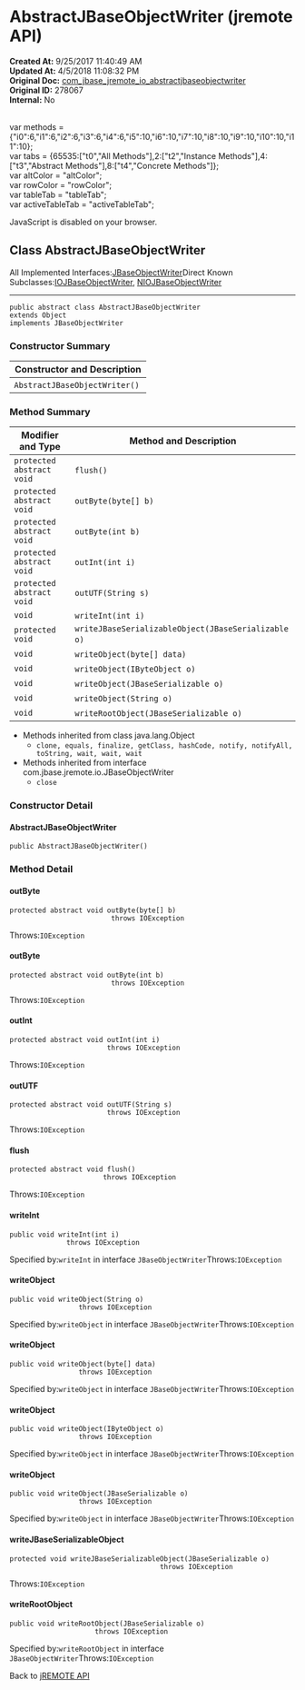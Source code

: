 # AbstractJBaseObjectWriter (jremote API)

**Created At:** 9/25/2017 11:40:49 AM  
**Updated At:** 4/5/2018 11:08:32 PM  
**Original Doc:** [com_jbase_jremote_io_abstractjbaseobjectwriter](https://docs.jbase.com/39250-io/com_jbase_jremote_io_abstractjbaseobjectwriter)  
**Original ID:** 278067  
**Internal:** No  

<!--<br>    try {<br>        if (location.href.indexOf('is-external=true') == -1) {<br>            parent.document.title="AbstractJBaseObjectWriter (jremote   API)";<br>        }<br>    }<br>    catch(err) {<br>    }<br>//--><br>var methods = {"i0":6,"i1":6,"i2":6,"i3":6,"i4":6,"i5":10,"i6":10,"i7":10,"i8":10,"i9":10,"i10":10,"i11":10};<br>var tabs = {65535:["t0","All Methods"],2:["t2","Instance Methods"],4:["t3","Abstract Methods"],8:["t4","Concrete Methods"]};<br>var altColor = "altColor";<br>var rowColor = "rowColor";<br>var tableTab = "tableTab";<br>var activeTableTab = "activeTableTab";
JavaScript is disabled on your browser.



## Class AbstractJBaseObjectWriter

All Implemented Interfaces:[JBaseObjectWriter](./../jbaseobjectwriter-%28jremote-api%29 "interface in com.jbase.jremote.io")Direct Known Subclasses:[IOJBaseObjectWriter](./../iojbaseobjectwriter-%28jremote-api%29 "class in com.jbase.jremote.io"), [NIOJBaseObjectWriter](./../niojbaseobjectwriter-%28jremote-api%29 "class in com.jbase.jremote.io")
* * *


```
public abstract class AbstractJBaseObjectWriter
extends Object
implements JBaseObjectWriter
```

### Constructor Summary


| Constructor and Description<br> |
| --- |
| `AbstractJBaseObjectWriter()` <br> |






### Method Summary


| Modifier and Type<br> | Method and Description<br> |
| --- | --- |
| `protected abstract void`<br> | `flush()` <br> |
| `protected abstract void`<br> | `outByte(byte[] b)` <br> |
| `protected abstract void`<br> | `outByte(int b)` <br> |
| `protected abstract void`<br> | `outInt(int i)` <br> |
| `protected abstract void`<br> | `outUTF(String s)` <br> |
| `void`<br> | `writeInt(int i)` <br> |
| `protected void`<br> | `writeJBaseSerializableObject(JBaseSerializable o)` <br> |
| `void`<br> | `writeObject(byte[] data)` <br> |
| `void`<br> | `writeObject(IByteObject o)` <br> |
| `void`<br> | `writeObject(JBaseSerializable o)` <br> |
| `void`<br> | `writeObject(String o)` <br> |
| `void`<br> | `writeRootObject(JBaseSerializable o)` <br> |


- Methods inherited from class java.lang.Object
    - `clone, equals, finalize, getClass, hashCode, notify, notifyAll, toString, wait, wait, wait`
- Methods inherited from interface com.jbase.jremote.io.JBaseObjectWriter
    - `close`

### Constructor Detail

#### AbstractJBaseObjectWriter

```
public AbstractJBaseObjectWriter()
```





### 


### Method Detail

#### outByte

```
protected abstract void outByte(byte[] b)
                         throws IOException
```
Throws:`IOException`
#### 


#### outByte

```
protected abstract void outByte(int b)
                         throws IOException
```
Throws:`IOException`
#### 


#### outInt

```
protected abstract void outInt(int i)
                        throws IOException
```
Throws:`IOException`
#### 


#### outUTF

```
protected abstract void outUTF(String s)
                        throws IOException
```
Throws:`IOException`
#### 


#### flush

```
protected abstract void flush()
                       throws IOException
```
Throws:`IOException`
#### 


#### writeInt

```
public void writeInt(int i)
              throws IOException
```
Specified by:`writeInt` in interface `JBaseObjectWriter`Throws:`IOException`
#### 


#### writeObject

```
public void writeObject(String o)
                 throws IOException
```
Specified by:`writeObject` in interface `JBaseObjectWriter`Throws:`IOException`
#### 


#### writeObject

```
public void writeObject(byte[] data)
                 throws IOException
```
Specified by:`writeObject` in interface `JBaseObjectWriter`Throws:`IOException`
#### 


#### writeObject

```
public void writeObject(IByteObject o)
                 throws IOException
```
Specified by:`writeObject` in interface `JBaseObjectWriter`Throws:`IOException`
#### 


#### writeObject

```
public void writeObject(JBaseSerializable o)
                 throws IOException
```
Specified by:`writeObject` in interface `JBaseObjectWriter`Throws:`IOException`
#### 


#### writeJBaseSerializableObject

```
protected void writeJBaseSerializableObject(JBaseSerializable o)
                                     throws IOException
```
Throws:`IOException`
#### 


#### writeRootObject

```
public void writeRootObject(JBaseSerializable o)
                     throws IOException
```
Specified by:`writeRootObject` in interface `JBaseObjectWriter`Throws:`IOException`

Back to [jREMOTE API](com_jbase_jremote_package-summary)


